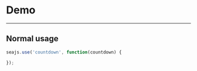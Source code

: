 # Demo

---

## Normal usage

````javascript
seajs.use('countdown', function(countdown) {

});
````
